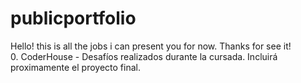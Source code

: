 # publicportfolio
Hello! this is all the jobs i can present you for now. Thanks for see it! </br>
0. CoderHouse - Desafíos realizados durante la cursada. Incluirá proximamente el proyecto final.
